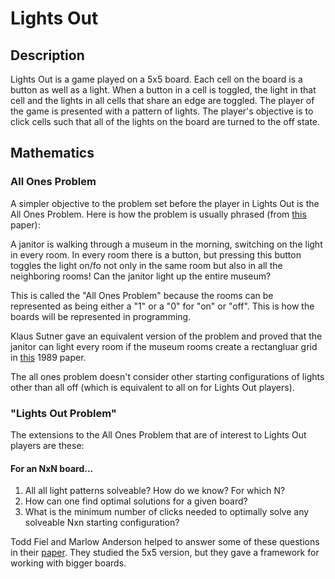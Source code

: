 # Lights Out
## Description
Lights Out is a game played on a 5x5 board. Each cell on the board is a button as well as a light. 
When a button in a cell is toggled, the light in that cell and the lights in all cells that share an edge
are toggled. The player of the game is presented with a pattern of lights. The player's objective is to
click cells such that all of the lights on the board are turned to the off state.


## Mathematics
### All Ones Problem
A simpler objective to the problem set before the player in Lights Out is the All Ones Problem.
Here is how the problem is usually phrased (from [this](https://drive.google.com/file/d/1fjlUMWDdL4Une6CjCAvtjzAqaGQ1EMJr/view?usp=sharing) paper):

A janitor is walking through a museum in the morning, switching on the light in every room. In every room 
there is a button, but pressing this button toggles the light on/fo not only in the same room but also in 
all the neighboring rooms! Can the janitor light up the entire museum?

This is called the "All Ones Problem" because the rooms can be represented as being either a "1" or a
"0" for "on" or "off". This is how the boards will be represented in programming.

Klaus Sutner gave an equivalent version of the problem and proved that the janitor can light every room if
the museum rooms create a rectangluar grid in [this](https://drive.google.com/file/d/1JBuMVqju5-RSAoG0qzMPdVo-wfO7EUs9/view?usp=sharing) 1989 paper.

The all ones problem doesn't consider other starting configurations of lights other than all off 
(which is equivalent to all on for Lights Out players).

### "Lights Out Problem"
The extensions to the All Ones Problem that are of interest to Lights Out players are these:
#### For an NxN board...
1. All all light patterns solveable? How do we know? For which N?
2. How can one find optimal solutions for a given board? 
3. What is the minimum number of clicks needed to optimally solve any solveable Nxn starting configuration?

Todd Fiel and Marlow Anderson helped to answer some of these questions in their [paper](https://drive.google.com/file/d/0B48pWfermjqTWVdfbDV3SzlrRGc/view?usp=sharing). They studied the 5x5 version, 
but they gave a framework for working with bigger boards.
